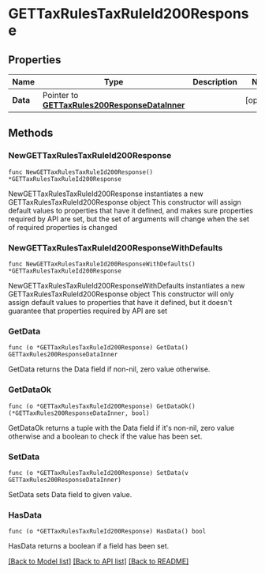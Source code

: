 # GETTaxRulesTaxRuleId200Response

## Properties

Name | Type | Description | Notes
------------ | ------------- | ------------- | -------------
**Data** | Pointer to [**GETTaxRules200ResponseDataInner**](GETTaxRules200ResponseDataInner.md) |  | [optional] 

## Methods

### NewGETTaxRulesTaxRuleId200Response

`func NewGETTaxRulesTaxRuleId200Response() *GETTaxRulesTaxRuleId200Response`

NewGETTaxRulesTaxRuleId200Response instantiates a new GETTaxRulesTaxRuleId200Response object
This constructor will assign default values to properties that have it defined,
and makes sure properties required by API are set, but the set of arguments
will change when the set of required properties is changed

### NewGETTaxRulesTaxRuleId200ResponseWithDefaults

`func NewGETTaxRulesTaxRuleId200ResponseWithDefaults() *GETTaxRulesTaxRuleId200Response`

NewGETTaxRulesTaxRuleId200ResponseWithDefaults instantiates a new GETTaxRulesTaxRuleId200Response object
This constructor will only assign default values to properties that have it defined,
but it doesn't guarantee that properties required by API are set

### GetData

`func (o *GETTaxRulesTaxRuleId200Response) GetData() GETTaxRules200ResponseDataInner`

GetData returns the Data field if non-nil, zero value otherwise.

### GetDataOk

`func (o *GETTaxRulesTaxRuleId200Response) GetDataOk() (*GETTaxRules200ResponseDataInner, bool)`

GetDataOk returns a tuple with the Data field if it's non-nil, zero value otherwise
and a boolean to check if the value has been set.

### SetData

`func (o *GETTaxRulesTaxRuleId200Response) SetData(v GETTaxRules200ResponseDataInner)`

SetData sets Data field to given value.

### HasData

`func (o *GETTaxRulesTaxRuleId200Response) HasData() bool`

HasData returns a boolean if a field has been set.


[[Back to Model list]](../README.md#documentation-for-models) [[Back to API list]](../README.md#documentation-for-api-endpoints) [[Back to README]](../README.md)



